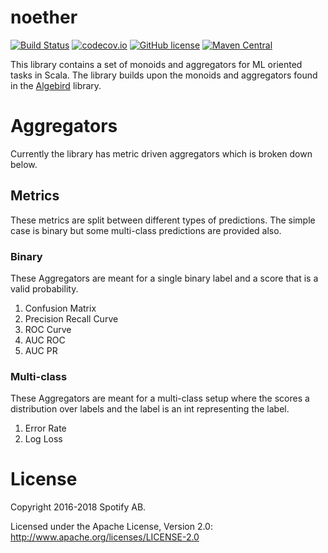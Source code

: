 noether
=======


[![Build Status](https://travis-ci.org/spotify/noether.svg?branch=master)](https://travis-ci.org/spotify/noether)
[![codecov.io](https://codecov.io/github/spotify/noether/coverage.svg?branch=master)](https://codecov.io/github/spotify/noether?branch=master)
[![GitHub license](https://img.shields.io/github/license/spotify/noether.svg)](./LICENSE)
[![Maven Central](https://img.shields.io/maven-central/v/com.spotify/noether-core_2.12.svg)](https://maven-badges.herokuapp.com/maven-central/com.spotify/noether-core_2.12)

This library contains a set of monoids and aggregators for ML oriented tasks in Scala. The library builds upon the monoids and aggregators found in the [Algebird](https://github.com/twitter/algebird) library.

# Aggregators

Currently the library has metric driven aggregators which is broken down below.

## Metrics

These metrics are split between different types of predictions. The simple case is binary but some multi-class predictions are provided also.

### Binary

These Aggregators are meant for a single binary label and a score that is a valid probability.

1. Confusion Matrix
1. Precision Recall Curve
1. ROC Curve
1. AUC ROC
1. AUC PR

### Multi-class

These Aggregators are meant for a multi-class setup where the scores a distribution over labels and the label is an int representing the label.

1. Error Rate
1. Log Loss

# License

Copyright 2016-2018 Spotify AB.

Licensed under the Apache License, Version 2.0: http://www.apache.org/licenses/LICENSE-2.0
